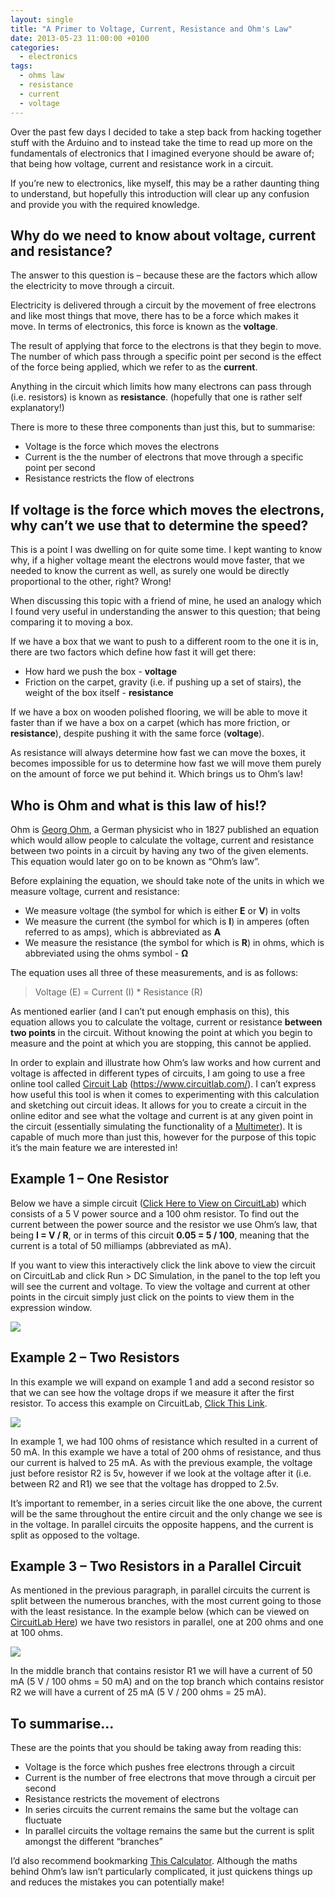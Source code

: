 ```yaml
---
layout: single
title: "A Primer to Voltage, Current, Resistance and Ohm's Law"
date: 2013-05-23 11:00:00 +0100
categories:
  - electronics
tags:
  - ohms law
  - resistance
  - current
  - voltage
---
```

Over the past few days I decided to take a step back from hacking together stuff with the Arduino and to instead take the time to read up more on the fundamentals of electronics that I imagined everyone should be aware of; that being how voltage, current and resistance work in a circuit.

If you’re new to electronics, like myself, this may be a rather daunting thing to understand, but hopefully this introduction will clear up any confusion and provide you with the required knowledge.

## Why do we need to know about voltage, current and resistance?

The answer to this question is – because these are the factors which allow the electricity to move through a circuit.

Electricity is delivered through a circuit by the movement of free electrons and like most things that move, there has to be a force which makes it move. In terms of electronics, this force is known as the **voltage**.

The result of applying that force to the electrons is that they begin to move. The number of which pass through a specific point per second is the effect of the force being applied, which we refer to as the **current**.

Anything in the circuit which limits how many electrons can pass through (i.e. resistors) is known as **resistance**. (hopefully that one is rather self explanatory!)

There is more to these three components than just this, but to summarise:

*    Voltage is the force which moves the electrons
*    Current is the the number of electrons that move through a specific point per second
*    Resistance restricts the flow of electrons

## If voltage is the force which moves the electrons, why can’t we use that to determine the speed?

This is a point I was dwelling on for quite some time. I kept wanting to know why, if a higher voltage meant the electrons would move faster, that we needed to know the current as well, as surely one would be directly proportional to the other, right? Wrong!

When discussing this topic with a friend of mine, he used an analogy which I found very useful in understanding the answer to this question; that being comparing it to moving a box.

If we have a box that we want to push to a different room to the one it is in, there are two factors which define how fast it will get there:

*    How hard we push the box - **voltage**
*    Friction on the carpet, gravity (i.e. if pushing up a set of stairs), the weight of the box itself - **resistance**

If we have a box on wooden polished flooring, we will be able to move it faster than if we have a box on a carpet (which has more friction, or **resistance**), despite pushing it with the same force (**voltage**).

As resistance will always determine how fast we can move the boxes, it becomes impossible for us to determine how fast we will move them purely on the amount of force we put behind it. Which brings us to Ohm’s law!

## Who is Ohm and what is this law of his!?
Ohm is [Georg Ohm](http://en.wikipedia.org/wiki/Georg_Ohm), a German physicist who in 1827 published an equation which would allow people to calculate the voltage, current and resistance between two points in a circuit by having any two of the given elements. This equation would later go on to be known as “Ohm’s law”.

Before explaining the equation, we should take note of the units in which we measure voltage, current and resistance:

*    We measure voltage (the symbol for which is either **E** or **V**) in volts
*    We measure the current (the symbol for which is **I**) in amperes (often referred to as amps), which is abbreviated as **A**
*    We measure the resistance (the symbol for which is **R**) in ohms, which is abbreviated using the ohms symbol - **Ω**

The equation uses all three of these measurements, and is as follows:

> Voltage (E) = Current (I) * Resistance (R)

As mentioned earlier (and I can’t put enough emphasis on this), this equation allows you to calculate the voltage, current or resistance **between two points** in the circuit. Without knowing the point at which you begin to measure and the point at which you are stopping, this cannot be applied.

In order to explain and illustrate how Ohm’s law works and how current and voltage is affected in different types of circuits, I am going to use a free online tool called [Circuit Lab](https://www.circuitlab.com/) (https://www.circuitlab.com/). I can’t express how useful this tool is when it comes to experimenting with this calculation and sketching out circuit ideas. It allows for you to create a circuit in the online editor and see what the voltage and current is at any given point in the circuit (essentially simulating the functionality of a [Multimeter](http://en.wikipedia.org/wiki/Multimeter)). It is capable of much more than just this, however for the purpose of this topic it’s the main feature we are interested in!

## Example 1 – One Resistor
Below we have a simple circuit ([Click Here to View on CircuitLab](https://www.circuitlab.com/circuit/b48yx7/ohms-law-example-1/)) which consists of a 5 V power source and a 100 ohm resistor. To find out the current between the power source and the resistor we use Ohm’s law, that being **I = V / R**, or in terms of this circuit **0.05 = 5 / 100**, meaning that the current is a total of 50 milliamps (abbreviated as mA).

If you want to view this interactively click the link above to view the circuit on CircuitLab and click Run > DC Simulation, in the panel to the top left you will see the current and voltage. To view the voltage and current at other points in the circuit simply just click on the points to view them in the expression window.

![](/assets/images/a-primer-to-voltage-current-resistance-and-ohms-law/ohms_law_example_1_1_.png)

## Example 2 – Two Resistors
In this example we will expand on example 1 and add a second resistor so that we can see how the voltage drops if we measure it after the first resistor. To access this example on CircuitLab, [Click This Link](https://www.circuitlab.com/circuit/rn8sqq/ohms-law-example-2/).

![](/assets/images/a-primer-to-voltage-current-resistance-and-ohms-law/ohms_law_example_2_1_.png)

In example 1, we had 100 ohms of resistance which resulted in a current of 50 mA. In this example we have a total of 200 ohms of resistance, and thus our current is halved to 25 mA. As with the previous example, the voltage just before resistor R2 is 5v, however if we look at the voltage after it (i.e. between R2 and R1) we see that the voltage has dropped to 2.5v.

It’s important to remember, in a series circuit like the one above, the current will be the same throughout the entire circuit and the only change we see is in the voltage. In parallel circuits the opposite happens, and the current is split as opposed to the voltage.

## Example 3 – Two Resistors in a Parallel Circuit

As mentioned in the previous paragraph, in parallel circuits the current is split between the numerous branches, with the most current going to those with the least resistance. In the example below (which can be viewed on [CircuitLab Here](https://www.circuitlab.com/circuit/8dkprw/ohms-law-example-3/)) we have two resistors in parallel, one at 200 ohms and one at 100 ohms.

![](/assets/images/a-primer-to-voltage-current-resistance-and-ohms-law/ohms_law_example_3_1_.png)

In the middle branch that contains resistor R1 we will have a current of 50 mA (5 V / 100 ohms = 50 mA) and on the top branch which contains resistor R2 we will have a current of 25 mA (5 V / 200 ohms = 25 mA).

## To summarise...
These are the points that you should be taking away from reading this:

*    Voltage is the force which pushes free electrons through a circuit
*    Current is the number of free electrons that move through a circuit per second
*    Resistance restricts the movement of electrons
*    In series circuits the current remains the same but the voltage can fluctuate
*    In parallel circuits the voltage remains the same but the current is split amongst the different “branches”

I’d also recommend bookmarking [This Calculator](http://www.ohmslawcalculator.com/ohms_law_calculator.php). Although the maths behind Ohm’s law isn’t particularly complicated, it just quickens things up and reduces the mistakes you can potentially make!
